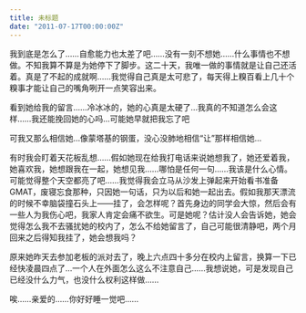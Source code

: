 ```yaml
---
title: 未标题
date: "2011-07-17T00:00:00Z"
---
```


我到底是怎么了……自愈能力也太差了吧……没有一刻不想她……什么事情也不想做。不知我算不算是为她停下了脚步。这二十天，我唯一做的事情就是让自己还活着。真是了不起的成就啊……我觉得自己真是太可悲了，每天得上糗百看上几十个糗事才能让自己的嘴角咧开一点笑容出来。

看到她给我的留言……冷冰冰的，她的心真是太硬了…我真的不知道怎么会这样……我还能挽回她的心吗…可能她早就把我忘了吧

可我又那么相信她…像蒙塔基的钢蛋，没心没肺地相信“让”那样相信她…

有时我会盯着天花板乱想……假如她现在给我打电话来说她想我了，她还爱着我，她喜欢我，她想跟我在一起，她想见我……哪怕是任何一句……我该是什么心情。可能觉得整个天空都亮了吧……我觉得我会立马从沙发上弹起来开始看书准备 GMAT，废寝忘食那种，只因她一句话，只为以后和她一起出去。假如我那天漂流的时候不幸脑袋撞石头上——挂了，会怎样呢？首先身边的同学会大惊，然后会有一些人为我伤心吧，我家人肯定会痛不欲生。可是她呢？估计没人会告诉她，她会觉得怎么我不去骚扰她的校内了，怎么不给她留言了，自己可能很清静吧，两个月回来之后得知我挂了，她会想我吗？

原来她昨天去参加老板的派对去了，晚上六点四十多分在校内上留言，换算一下已经快凌晨四点了…一个人在外面怎么这么不注意自己……我想说她，可是发现自己已经没什么力气，也没什么权利这样做……

唉……亲爱的……你好好睡一觉吧……
